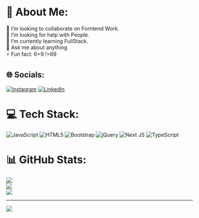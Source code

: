 # 💫 About Me:
👯 I’m looking to collaborate on Forntend Work.<br>🤝 I’m looking for help with People.<br>🌱 I’m currently learning FullStack.<br>💬 Ask me about anything<br>⚡ Fun fact: 6+9 !=69 <br>


## 🌐 Socials:
[![Instagram](https://img.shields.io/badge/Instagram-%23E4405F.svg?logo=Instagram&logoColor=white)](https://instagram.com/https://www.instagram.com/errorbe_69/?igsh=cmhuNnVyMDY0aXQ%3D) [![LinkedIn](https://img.shields.io/badge/LinkedIn-%230077B5.svg?logo=linkedin&logoColor=white)](https://linkedin.com/in/https://www.linkedin.com/in/nabin-khadka-060b45322?utm_source=share&utm_campaign=share_via&utm_content=profile&utm_medium=android_app) 

# 💻 Tech Stack:
![JavaScript](https://img.shields.io/badge/javascript-%23323330.svg?style=for-the-badge&logo=javascript&logoColor=%23F7DF1E) ![HTML5](https://img.shields.io/badge/html5-%23E34F26.svg?style=for-the-badge&logo=html5&logoColor=white) ![Bootstrap](https://img.shields.io/badge/bootstrap-%238511FA.svg?style=for-the-badge&logo=bootstrap&logoColor=white) ![jQuery](https://img.shields.io/badge/jquery-%230769AD.svg?style=for-the-badge&logo=jquery&logoColor=white) ![Next JS](https://img.shields.io/badge/Next-black?style=for-the-badge&logo=next.js&logoColor=white) ![TypeScript](https://img.shields.io/badge/typescript-%23007ACC.svg?style=for-the-badge&logo=typescript&logoColor=white)
# 📊 GitHub Stats:
![](https://github-readme-stats.vercel.app/api?username=nabin69-nep&theme=dark&hide_border=false&include_all_commits=false&count_private=false)<br/>
![](https://github-readme-streak-stats.herokuapp.com/?user=nabin69-nep&theme=dark&hide_border=false)<br/>
![](https://github-readme-stats.vercel.app/api/top-langs/?username=nabin69-nep&theme=dark&hide_border=false&include_all_commits=false&count_private=false&layout=compact)

---
[![](https://visitcount.itsvg.in/api?id=nabin69-nep&icon=0&color=0)](https://visitcount.itsvg.in)

